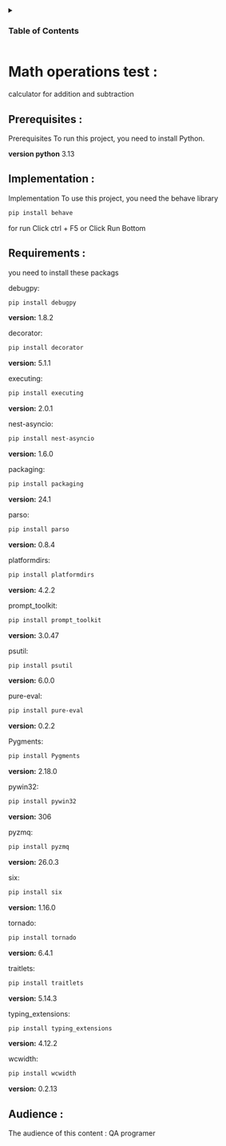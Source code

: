 <details>
  <summary><h3>Table of Contents</summary>
  <ol>
    <li>
      <a href="#Math-operations-test">About The Project</a>
      <ul>
      <li>
      <a href="#Audience">Audience</a>
      </ul>
      </li>
    </li>
    <li>
      <a href="#Prerequisites">prerequisites</a>
      <ul>
        <li>
        <a href="#Implementation">Implementation</a>
        </li>
        <li>
        <a href="#Requirements">Requirements</a>
        </li>
        </ul>
  </ol>
</details>

# Math operations test : 

calculator for addition and subtraction


## Prerequisites :
 
Prerequisites To run this project, you need to install Python.

**version python** 3.13

## Implementation :

Implementation  To use this project, you need the behave library

```bash
pip install behave
```
for run Click ctrl + F5 or Click Run Bottom

## Requirements :

you need to install these packags

debugpy:
```bash
pip install debugpy 
```
**version:** 1.8.2

decorator:
```bash
pip install decorator 
```
**version:** 5.1.1

executing:
```bash
pip install executing 
```
**version:** 2.0.1

nest-asyncio:
```bash
pip install nest-asyncio 
```
**version:** 1.6.0

packaging:
```bash
pip install packaging 
```
**version:** 24.1

parso:
```bash
pip install parso 
```
**version:** 0.8.4

platformdirs:
```bash
pip install platformdirs 
```
**version:** 4.2.2

prompt_toolkit:
```bash
pip install prompt_toolkit 
```
**version:** 3.0.47

psutil:
```bash
pip install psutil 
```
**version:** 6.0.0

pure-eval:
```bash
pip install pure-eval 
```
**version:** 0.2.2

Pygments:
```bash
pip install Pygments 
```
**version:** 2.18.0

pywin32:
```bash
pip install pywin32 
```
**version:** 306

pyzmq:
```bash
pip install pyzmq 
```
**version:** 26.0.3

six:
```bash
pip install six 
```
**version:** 1.16.0

tornado:
```bash
pip install tornado 
```
**version:** 6.4.1

traitlets:
```bash
pip install traitlets 
```
**version:** 5.14.3

typing_extensions:
```bash
pip install typing_extensions 
```
**version:** 4.12.2

wcwidth:
```bash
pip install wcwidth
```
**version:** 0.2.13

## Audience :

The audience of this content : QA programer
